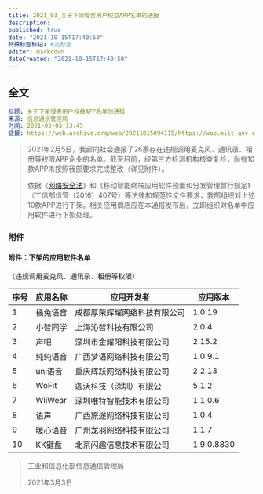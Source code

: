 ```yaml
---
title: 2021_03_关于下架侵害用户权益APP名单的通报
description:
published: true
date: "2021-10-15T17:40:50"
特殊标签标记: #无标签
editor: markdown
dateCreated: "2021-10-15T17:40:50"
---
```


## 全文

```YAML
标题: 关于下架侵害用户权益APP名单的通报
来源: 信息通信管理局
时间: 2021-03-03 13:45
链接: https://web.archive.org/web/20211015094115/https://wap.miit.gov.cn/gyhxxhb/jgsj/xxtxglj/APPqhyhqyzxzzxd/tzgg/art/2021/art_89edac69a52648e29645b7478c655fd4.html
```

> 2021年2月5日，我部向社会通报了26家存在违规调用麦克风、通讯录、相册等权限APP企业的名单。截至目前，经第三方检测机构核查复检，尚有10款APP未按照我部要求完成整改（详见附件）。
>
> 依据《[网络安全法](/rule/普通法律/中华人民共和国网络安全法.md)》和《移动智能终端应用软件预置和分发管理暂行规定》（工信部信管〔2016〕407号）等法律和规范性文件要求，我部组织对上述10款APP进行下架。相关应用商店应在本通报发布后，立即组织对名单中应用软件进行下架处理。

### 附件

#### 附件：下架的应用软件名单

（违规调用麦克风、通讯录、相册等权限）

| 序号 | 应用名称 | 应用开发者                   | 应用版本   |
| ---- | -------- | ---------------------------- | ---------- |
| 1    | 橘兔语音 | 成都厚荣辉耀网络科技有限公司 | 1.0.19     |
| 2    | 小智同学 | 上海沁智科技有限公司         | 2.0.4      |
| 3    | 声吧     | 深圳市金耀阳科技有限公司     | 2.15.2     |
| 4    | 纯纯语音 | 广西梦语网络科技有限公司     | 1.0.9.1    |
| 5    | uni语音  | 重庆辉跃网络科技有限公司     | 2.2.13     |
| 6    | WoFit    | 迦沃科技（深圳）有限公       | 5.1.2      |
| 7    | WiiWear  | 深圳唯特智能技术有限公司     | 1.1.0.6    |
| 8    | 语声     | 广西旅途网络科技有限公司     | 1.0.4      |
| 9    | 暖心语音 | 广州龙羽网络科技有限公司     | 1.1.7      |
| 10   | KK键盘   | 北京闪趣信息技术有限公司     | 1.9.0.8830 |

> 工业和信息化部信息通信管理局
>
> 2021年3月3日

